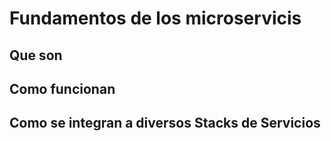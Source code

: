 # Fundamentos de los microservicis


## Que son 


## Como funcionan 


## Como se integran a diversos Stacks de Servicios
